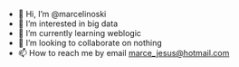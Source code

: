 - 👋 Hi, I’m @marcelinoski
- 👀 I’m interested in big data
- 🌱 I’m currently learning weblogic
- 💞️ I’m looking to collaborate on nothing
- 📫 How to reach me by email marce_jesus@hotmail.com

<!---
marcelinoski/marcelinoski is a ✨ special ✨ repository because its `README.md` (this file) appears on your GitHub profile.
You can click the Preview link to take a look at your changes.
--->
